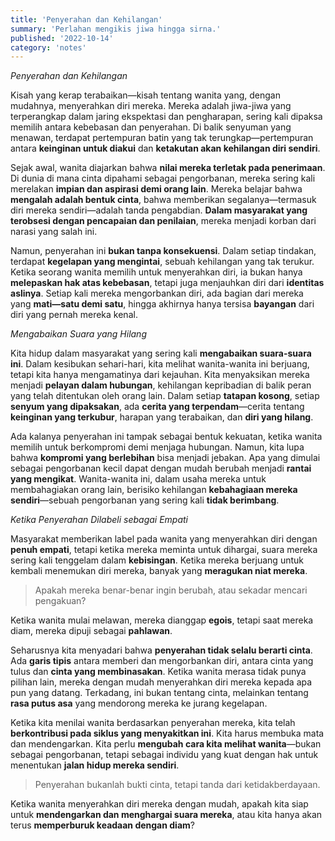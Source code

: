 ```yaml
---
title: 'Penyerahan dan Kehilangan'
summary: 'Perlahan mengikis jiwa hingga sirna.'
published: '2022-10-14'
category: 'notes'
---
```


*Penyerahan dan Kehilangan*

Kisah yang kerap terabaikan—kisah tentang wanita yang, dengan mudahnya, menyerahkan diri mereka. Mereka adalah jiwa-jiwa yang terperangkap dalam jaring ekspektasi dan pengharapan, sering kali dipaksa memilih antara kebebasan dan penyerahan. Di balik senyuman yang menawan, terdapat pertempuran batin yang tak terungkap—pertempuran antara **keinginan untuk diakui** dan **ketakutan akan kehilangan diri sendiri**.

Sejak awal, wanita diajarkan bahwa **nilai mereka terletak pada penerimaan**. Di dunia di mana cinta dipahami sebagai pengorbanan, mereka sering kali merelakan **impian dan aspirasi demi orang lain**. Mereka belajar bahwa **mengalah adalah bentuk cinta**, bahwa memberikan segalanya—termasuk diri mereka sendiri—adalah tanda pengabdian. **Dalam masyarakat yang terobsesi dengan pencapaian dan penilaian**, mereka menjadi korban dari narasi yang salah ini.

Namun, penyerahan ini **bukan tanpa konsekuensi**. Dalam setiap tindakan, terdapat **kegelapan yang mengintai**, sebuah kehilangan yang tak terukur. Ketika seorang wanita memilih untuk menyerahkan diri, ia bukan hanya **melepaskan hak atas kebebasan**, tetapi juga menjauhkan diri dari **identitas aslinya**. Setiap kali mereka mengorbankan diri, ada bagian dari mereka yang **mati—satu demi satu**, hingga akhirnya hanya tersisa **bayangan** dari diri yang pernah mereka kenal.

*Mengabaikan Suara yang Hilang*

Kita hidup dalam masyarakat yang sering kali **mengabaikan suara-suara ini**. Dalam kesibukan sehari-hari, kita melihat wanita-wanita ini berjuang, tetapi kita hanya mengamatinya dari kejauhan. Kita menyaksikan mereka menjadi **pelayan dalam hubungan**, kehilangan kepribadian di balik peran yang telah ditentukan oleh orang lain. Dalam setiap **tatapan kosong**, setiap **senyum yang dipaksakan**, ada **cerita yang terpendam**—cerita tentang **keinginan yang terkubur**, harapan yang terabaikan, dan **diri yang hilang**.

Ada kalanya penyerahan ini tampak sebagai bentuk kekuatan, ketika wanita memilih untuk berkompromi demi menjaga hubungan. Namun, kita lupa bahwa **kompromi yang berlebihan** bisa menjadi jebakan. Apa yang dimulai sebagai pengorbanan kecil dapat dengan mudah berubah menjadi **rantai yang mengikat**. Wanita-wanita ini, dalam usaha mereka untuk membahagiakan orang lain, berisiko kehilangan **kebahagiaan mereka sendiri**—sebuah pengorbanan yang sering kali **tidak berimbang**.

*Ketika Penyerahan Dilabeli sebagai Empati*

Masyarakat memberikan label pada wanita yang menyerahkan diri dengan **penuh empati**, tetapi ketika mereka meminta untuk dihargai, suara mereka sering kali tenggelam dalam **kebisingan**. Ketika mereka berjuang untuk kembali menemukan diri mereka, banyak yang **meragukan niat mereka**.

> Apakah mereka benar-benar ingin berubah, atau sekadar mencari pengakuan?

Ketika wanita mulai melawan, mereka dianggap **egois**, tetapi saat mereka diam, mereka dipuji sebagai **pahlawan**.

Seharusnya kita menyadari bahwa **penyerahan tidak selalu berarti cinta**. Ada **garis tipis** antara memberi dan mengorbankan diri, antara cinta yang tulus dan **cinta yang membinasakan**. Ketika wanita merasa tidak punya pilihan lain, mereka dengan mudah menyerahkan diri mereka kepada apa pun yang datang. Terkadang, ini bukan tentang cinta, melainkan tentang **rasa putus asa** yang mendorong mereka ke jurang kegelapan.

Ketika kita menilai wanita berdasarkan penyerahan mereka, kita telah **berkontribusi pada siklus yang menyakitkan ini**. Kita harus membuka mata dan mendengarkan. Kita perlu **mengubah cara kita melihat wanita**—bukan sebagai pengorbanan, tetapi sebagai individu yang kuat dengan hak untuk menentukan **jalan hidup mereka sendiri**.

> Penyerahan bukanlah bukti cinta, tetapi tanda dari ketidakberdayaan.

Ketika wanita menyerahkan diri mereka dengan mudah, apakah kita siap untuk **mendengarkan dan menghargai suara mereka**, atau kita hanya akan terus **memperburuk keadaan dengan diam**?
